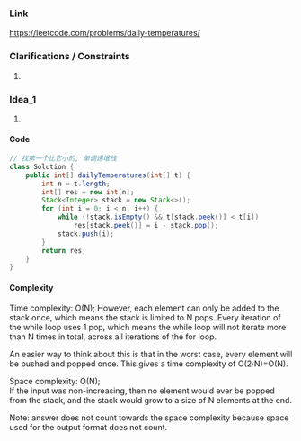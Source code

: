 
### Link

https://leetcode.com/problems/daily-temperatures/

### Clarifications / Constraints

1. 

### Idea_1

1. 


#### Code

```java
// 找第一个比它小的, 单调递增栈
class Solution {
    public int[] dailyTemperatures(int[] t) {
        int n = t.length;
        int[] res = new int[n];
        Stack<Integer> stack = new Stack<>();
        for (int i = 0; i < n; i++) { 
            while (!stack.isEmpty() && t[stack.peek()] < t[i])
                res[stack.peek()] = i - stack.pop();
            stack.push(i);
        }
        return res;
    }
}
```

#### Complexity

Time complexity: O(N); 
However, each element can only be added to the stack once, which means the stack is limited to N pops. Every iteration of the while loop uses 1 pop, which means the while loop will not iterate more than N times in total, across all iterations of the for loop.

An easier way to think about this is that in the worst case, every element will be pushed and popped once. This gives a time complexity of O(2⋅N)=O(N).

Space complexity: O(N);    
If the input was non-increasing, then no element would ever be popped from the stack, and the stack would grow to a size of N elements at the end.

Note: answer does not count towards the space complexity because space used for the output format does not count.